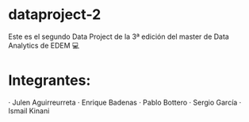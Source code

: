 # dataproject-2
Este es el segundo Data Project de la 3ª edición del master de Data Analytics de EDEM 💻

# Integrantes:
· Julen Aguirreurreta
· Enrique Badenas
· Pablo Bottero
· Sergio García
· Ismail Kinani
